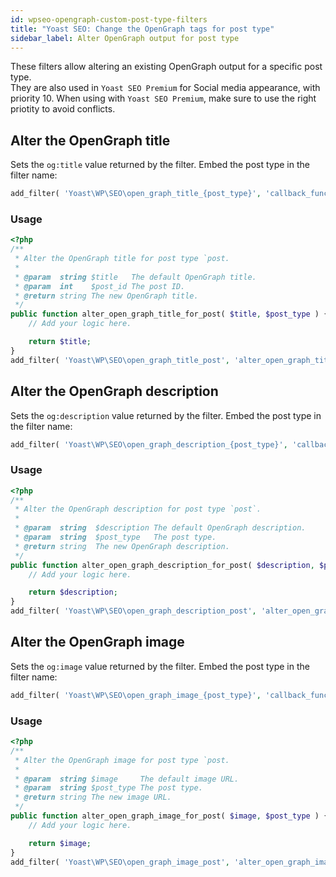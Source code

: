 ```yaml
---
id: wpseo-opengraph-custom-post-type-filters
title: "Yoast SEO: Change the OpenGraph tags for post type"
sidebar_label: Alter OpenGraph output for post type
---
```

These filters allow altering an existing OpenGraph output for a specific post type. <br />
They are also used in `Yoast SEO Premium` for Social media appearance, with priority 10. When using with `Yoast SEO Premium`, make sure to use the right priotity to avoid conflicts.

## Alter the OpenGraph title

Sets the `og:title` value returned by the filter. 
Embed the post type in the filter name:

```php
add_filter( 'Yoast\WP\SEO\open_graph_title_{post_type}', 'callback_function' );
```

### Usage

```php
<?php
/**
 * Alter the OpenGraph title for post type `post.
 * 
 * @param  string $title   The default OpenGraph title.
 * @param  int    $post_id The post ID.
 * @return string The new OpenGraph title.
 */
public function alter_open_graph_title_for_post( $title, $post_type ) {
    // Add your logic here.

    return $title;
}
add_filter( 'Yoast\WP\SEO\open_graph_title_post', 'alter_open_graph_title_for_post', 10, 2 );
```

## Alter the OpenGraph description

Sets the `og:description` value returned by the filter. 
Embed the post type in the filter name:

```php
add_filter( 'Yoast\WP\SEO\open_graph_description_{post_type}', 'callback_function' );
```

### Usage

```php
<?php
/**
 * Alter the OpenGraph description for post type `post`.
 * 
 * @param  string  $description The default OpenGraph description.
 * @param  string  $post_type   The post type.
 * @return string  The new OpenGraph description.
 */
public function alter_open_graph_description_for_post( $description, $post_type ) {
    // Add your logic here.

    return $description;
}
add_filter( 'Yoast\WP\SEO\open_graph_description_post', 'alter_open_graph_description_for_post', 10, 2 );
```

## Alter the OpenGraph image

Sets the `og:image` value returned by the filter. 
Embed the post type in the filter name:

```php
add_filter( 'Yoast\WP\SEO\open_graph_image_{post_type}', 'callback_function' );
```

### Usage

```php
<?php
/**
 * Alter the OpenGraph image for post type `post.
 * 
 * @param  string $image     The default image URL.
 * @param  string $post_type The post type.
 * @return string The new image URL.
 */
public function alter_open_graph_image_for_post( $image, $post_type ) {
    // Add your logic here.

    return $image;
}
add_filter( 'Yoast\WP\SEO\open_graph_image_post', 'alter_open_graph_image_for_post', 10, 2 );
```